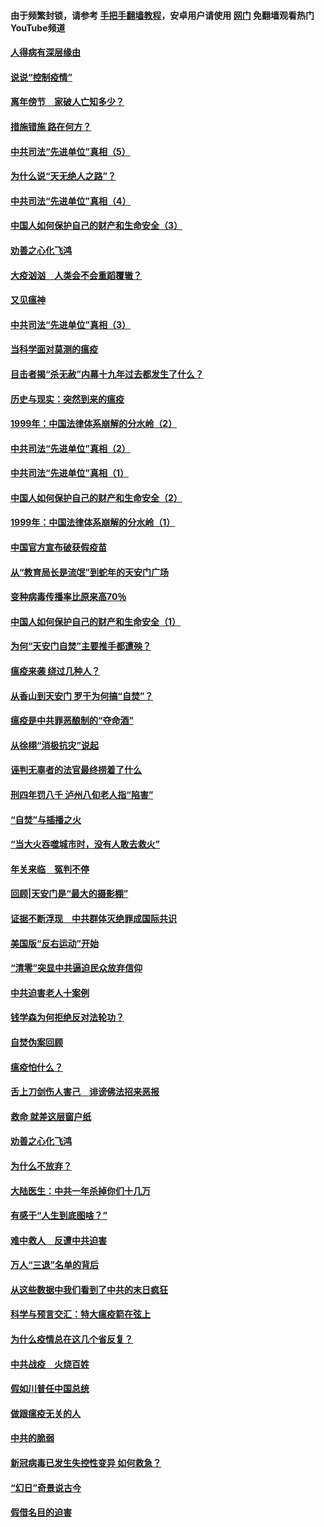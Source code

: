 #### 由于频繁封锁，请参考 [手把手翻墙教程](https://github.com/gfw-breaker/guides/wiki/)，安卓用户请使用 [网门](https://github.com/gfw-breaker/nogfw/blob/master/dl.md?t=02211900) 免翻墙观看热门YouTube频道 

#### [人得病有深层缘由](../pages/19/420864.md?t=02211900) 

#### [说说“控制疫情”](../pages/19/420831.md?t=02211900) 

#### [离年傍节　家破人亡知多少？](../pages/19/420563.md?t=02211900) 

#### [措施错施  路在何方？](../pages/19/420076.md?t=02211900) 

#### [中共司法“先进单位”真相（5）](../pages/19/419453.md?t=02211900) 

#### [为什么说“天无绝人之路”？](../pages/19/419618.md?t=02211900) 

#### [中共司法“先进单位”真相（4）](../pages/19/419452.md?t=02211900) 

#### [中国人如何保护自己的财产和生命安全（3）](../pages/19/419405.md?t=02211900) 

#### [劝善之心化飞鸿](../pages/19/418758.md?t=02211900) 

#### [大疫汹汹　人类会不会重蹈覆辙？](../pages/19/419691.md?t=02211900) 

#### [又见瘟神](../pages/19/419225.md?t=02211900) 

#### [中共司法“先进单位”真相（3）](../pages/19/419451.md?t=02211900) 

#### [当科学面对莫测的瘟疫](../pages/19/419625.md?t=02211900) 

#### [目击者揭“杀无赦”内幕十九年过去都发生了什么？](../pages/19/419617.md?t=02211900) 

#### [历史与现实：突然到来的瘟疫](../pages/19/419619.md?t=02211900) 

#### [1999年：中国法律体系崩解的分水岭（2）](../pages/19/419455.md?t=02211900) 

#### [中共司法“先进单位”真相（2）](../pages/19/419450.md?t=02211900) 

#### [中共司法“先进单位”真相（1）](../pages/19/419449.md?t=02211900) 

#### [中国人如何保护自己的财产和生命安全（2）](../pages/19/419404.md?t=02211900) 

#### [1999年：中国法律体系崩解的分水岭（1）](../pages/19/419454.md?t=02211900) 

#### [中国官方宣布破获假疫苗](../pages/19/419504.md?t=02211900) 

#### [从“教育局长是流氓”到蛇年的天安门广场](../pages/19/419470.md?t=02211900) 

#### [变种病毒传播率比原来高70％](../pages/19/419456.md?t=02211900) 

#### [中国人如何保护自己的财产和生命安全（1）](../pages/19/419403.md?t=02211900) 

#### [为何“天安门自焚”主要推手都遭殃？](../pages/19/419348.md?t=02211900) 

#### [瘟疫来袭 绕过几种人？](../pages/19/419349.md?t=02211900) 

#### [从香山到天安门 罗干为何搞“自焚”？](../pages/19/419270.md?t=02211900) 

#### [瘟疫是中共罪恶酿制的“夺命酒”](../pages/19/419223.md?t=02211900) 

#### [从徐栩“消极抗灾”说起](../pages/19/419224.md?t=02211900) 

#### [诬判无辜者的法官最终捞着了什么](../pages/19/419268.md?t=02211900) 

#### [刑四年罚八千 泸州八旬老人指“陷害”](../pages/19/419232.md?t=02211900) 

#### [“自焚”与插播之火](../pages/19/419226.md?t=02211900) 

#### [“当大火吞噬城市时，没有人敢去救火”](../pages/19/419077.md?t=02211900) 

#### [年关来临　冤判不停](../pages/19/419093.md?t=02211900) 

#### [回顾|天安门是“最大的摄影棚”](../pages/19/380866.md?t=02211900) 

#### [证据不断浮现　中共群体灭绝罪成国际共识](../pages/19/419031.md?t=02211900) 

#### [美国版“反右运动”开始](../pages/19/419030.md?t=02211900) 

#### [“清零”突显中共逼迫民众放弃信仰](../pages/19/418995.md?t=02211900) 

#### [中共迫害老人十案例](../pages/19/418831.md?t=02211900) 

#### [钱学森为何拒绝反对法轮功？](../pages/19/418905.md?t=02211900) 

#### [自焚伪案回顾](../pages/19/418799.md?t=02211900) 

#### [瘟疫怕什么？](../pages/19/418800.md?t=02211900) 

#### [舌上刀剑伤人害己　诽谤佛法招来恶报](../pages/19/418731.md?t=02211900) 

#### [救命 就差这层窗户纸](../pages/19/418706.md?t=02211900) 

#### [劝善之心化飞鸿](../pages/19/416766.md?t=02211900) 

#### [为什么不放弃？](../pages/19/418691.md?t=02211900) 

#### [大陆医生：中共一年杀掉你们十几万](../pages/19/418670.md?t=02211900) 

#### [有感于“人生到底图啥？”](../pages/19/418624.md?t=02211900) 

#### [难中救人　反遭中共迫害](../pages/19/418414.md?t=02211900) 

#### [万人“三退”名单的背后](../pages/19/418505.md?t=02211900) 

#### [从这些数据中我们看到了中共的末日疯狂](../pages/19/418420.md?t=02211900) 

#### [科学与预言交汇：特大瘟疫箭在弦上](../pages/19/418266.md?t=02211900) 

#### [为什么疫情总在这几个省反复？](../pages/19/418219.md?t=02211900) 

#### [中共战疫　火烧百姓](../pages/19/418220.md?t=02211900) 

#### [假如川普任中国总统](../pages/19/418174.md?t=02211900) 

#### [做跟瘟疫无关的人](../pages/19/418171.md?t=02211900) 

#### [中共的脆弱](../pages/19/418196.md?t=02211900) 

#### [新冠病毒已发生失控性变异 如何救急？](../pages/19/418032.md?t=02211900) 

#### [“幻日”奇景说古今](../pages/19/418033.md?t=02211900) 

#### [假借名目的迫害](../pages/19/418055.md?t=02211900) 

